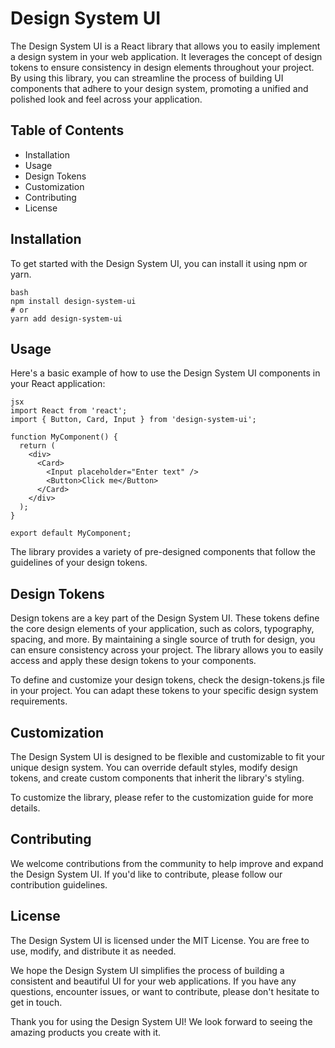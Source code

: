 # Design System UI
The Design System UI is a React library that allows you to easily implement a design system in your web application. It leverages the concept of design tokens to ensure consistency in design elements throughout your project. By using this library, you can streamline the process of building UI components that adhere to your design system, promoting a unified and polished look and feel across your application.

## Table of Contents
- Installation
- Usage
- Design Tokens
- Customization
- Contributing
- License

## Installation

To get started with the Design System UI, you can install it using npm or yarn.
```
bash
npm install design-system-ui
# or
yarn add design-system-ui
```


## Usage
Here's a basic example of how to use the Design System UI components in your React application:
```
jsx
import React from 'react';
import { Button, Card, Input } from 'design-system-ui';

function MyComponent() {
  return (
    <div>
      <Card>
        <Input placeholder="Enter text" />
        <Button>Click me</Button>
      </Card>
    </div>
  );
}

export default MyComponent;
```

The library provides a variety of pre-designed components that follow the guidelines of your design tokens.

## Design Tokens

Design tokens are a key part of the Design System UI. These tokens define the core design elements of your application, such as colors, typography, spacing, and more. By maintaining a single source of truth for design, you can ensure consistency across your project. The library allows you to easily access and apply these design tokens to your components.

To define and customize your design tokens, check the design-tokens.js file in your project. You can adapt these tokens to your specific design system requirements.

## Customization

The Design System UI is designed to be flexible and customizable to fit your unique design system. You can override default styles, modify design tokens, and create custom components that inherit the library's styling.

To customize the library, please refer to the customization guide for more details.

## Contributing
We welcome contributions from the community to help improve and expand the Design System UI. If you'd like to contribute, please follow our contribution guidelines.

## License
The Design System UI is licensed under the MIT License. You are free to use, modify, and distribute it as needed.

We hope the Design System UI simplifies the process of building a consistent and beautiful UI for your web applications. If you have any questions, encounter issues, or want to contribute, please don't hesitate to get in touch.

Thank you for using the Design System UI! We look forward to seeing the amazing products you create with it.